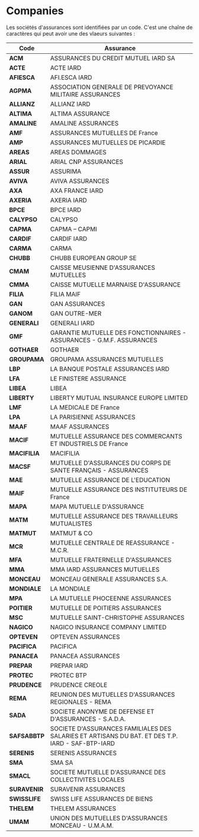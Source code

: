 # Companies

Les sociétés d'assurances sont identifiées par un code. C'est une chaîne de caractères qui peut avoir une des vlaeurs suivantes :

Code						| Assurance
----------------|-----------------------------------------------------------------------
 __ACM__				| ASSURANCES DU CREDIT MUTUEL IARD SA
 __ACTE__				|	ACTE IARD
 __AFIESCA__		|	AFI.ESCA IARD
 __AGPMA__			| ASSOCIATION GENERALE DE PREVOYANCE MILITAIRE ASSURANCES
 __ALLIANZ__		|	ALLIANZ IARD
 __ALTIMA__			|	ALTIMA ASSURANCE
 __AMALINE__		|	AMALINE ASSURANCES
 __AMF__				|	ASSURANCES MUTUELLES DE France
 __AMP__				|	ASSURANCES MUTUELLES DE PICARDIE
 __AREAS__			|	AREAS DOMMAGES
 __ARIAL__			|	ARIAL CNP ASSURANCES
 __ASSUR__			|	ASSURIMA
 __AVIVA__			|	AVIVA ASSURANCES
 __AXA__				|	AXA FRANCE IARD
 __AXERIA__			|	AXERIA IARD
 __BPCE__				|	BPCE IARD
 __CALYPSO__		|	CALYPSO
 __CAPMA__			|	CAPMA – CAPMI
 __CARDIF__			|	CARDIF IARD
 __CARMA__			|	CARMA
 __CHUBB__			|	CHUBB EUROPEAN GROUP SE
 __CMAM__				|	CAISSE MEUSIENNE D'ASSURANCES MUTUELLES
 __CMMA__				|	CAISSE MUTUELLE MARNAISE D'ASSURANCE
 __FILIA__			|	FILIA MAIF
 __GAN__				|	GAN ASSURANCES
 __GANOM__			|	GAN OUTRE-MER
 __GENERALI__		|	GENERALI IARD
 __GMF__				|	GARANTIE MUTUELLE DES FONCTIONNAIRES - ASSURANCES - G.M.F. ASSURANCES
 __GOTHAER__		|	GOTHAER
 __GROUPAMA__		|	GROUPAMA ASSURANCES MUTUELLES
 __LBP__				|	LA BANQUE POSTALE ASSURANCES IARD
 __LFA__				|	LE FINISTERE ASSURANCE
 __LIBEA__			|	LIBEA
 __LIBERTY__		|	LIBERTY MUTUAL INSURANCE EUROPE LIMITED
 __LMF__				|	LA MEDICALE DE France
 __LPA__				|	LA PARISIENNE ASSURANCES
 __MAAF__				|	MAAF ASSURANCES
 __MACIF__			|	MUTUELLE ASSURANCE DES COMMERCANTS ET INDUSTRIELS DE France
 __MACIFILIA__	|	MACIFILIA
 __MACSF__			|	MUTUELLE D'ASSURANCES DU CORPS DE SANTE FRANÇAIS - ASSURANCES
 __MAE__				|	MUTUELLE ASSURANCE DE L'EDUCATION
 __MAIF__				|	MUTUELLE ASSURANCE DES INSTITUTEURS DE France
 __MAPA__				|	MAPA MUTUELLE D'ASSURANCE
 __MATM__				|	MUTUELLE ASSURANCE DES TRAVAILLEURS MUTUALISTES
 __MATMUT__			|	MATMUT & CO
 __MCR__				|	MUTUELLE CENTRALE DE REASSURANCE - M.C.R.
 __MFA__				|	MUTUELLE FRATERNELLE D'ASSURANCES
 __MMA__				|	MMA IARD ASSURANCES MUTUELLES
 __MONCEAU__		|	MONCEAU GENERALE ASSURANCES S.A.
 __MONDIALE__		|	LA MONDIALE
 __MPA__				|	LA MUTUELLE PHOCEENNE ASSURANCES
 __POITIER__		|	MUTUELLE DE POITIERS ASSURANCES
 __MSC__				|	MUTUELLE SAINT-CHRISTOPHE ASSURANCES
 __NAGICO__			|	NAGICO INSURANCE COMPANY LIMITED
 __OPTEVEN__		|	OPTEVEN ASSURANCES
 __PACIFICA__		|	PACIFICA
 __PANACEA__		|	PANACEA ASSURANCES
 __PREPAR__			|	PREPAR IARD
 __PROTEC__			|	PROTEC BTP
 __PRUDENCE__		|	PRUDENCE CREOLE
 __REMA__				|	REUNION DES MUTUELLES D'ASSURANCES REGIONALES - REMA
 __SADA__				|	SOCIETE ANONYME DE DEFENSE ET D'ASSURANCES - S.A.D.A.
 __SAFSABBTP__	|	SOCIETE D'ASSURANCES FAMILIALES DES SALARIES ET ARTISANS DU BAT. ET DES T.P. IARD - SAF-BTP-IARD
 __SERENIS__		|	SERENIS ASSURANCES
 __SMA__				|	SMA SA
 __SMACL__			|	SOCIETE MUTUELLE D'ASSURANCE DES COLLECTIVITES LOCALES
 __SURAVENIR__	|	SURAVENIR ASSURANCES
 __SWISSLIFE__	|	SWISS LIFE ASSURANCES DE BIENS
 __THELEM__			|	THELEM ASSURANCES
 __UMAM__				|	UNION DES MUTUELLES D'ASSURANCES MONCEAU - U.M.A.M.

